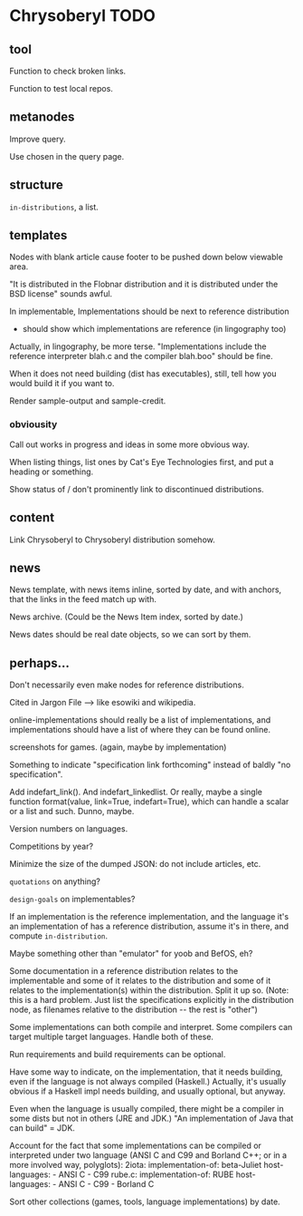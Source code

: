Chrysoberyl TODO
================

tool
----

Function to check broken links.

Function to test local repos.

metanodes
---------

Improve query.

Use chosen in the query page.

structure
---------

`in-distributions`, a list.

templates
---------

Nodes with blank article cause footer to be pushed down below viewable area.

"It is distributed in the Flobnar distribution and it is distributed
under the BSD license" sounds awful.
 
In implementable, Implementations should be next to reference distribution
+ should show which implementations are reference (in lingography too)

Actually, in lingography, be more terse.  "Implementations include
the reference interpreter blah.c and the compiler blah.boo" should be fine.

When it does not need building (dist has executables), still, tell
how you would build it if you want to.

Render sample-output and sample-credit.

### obviousity ###

Call out works in progress and ideas in some more obvious way.

When listing things, list ones by Cat's Eye Technologies first, and
put a heading or something.

Show status of / don't prominently link to discontinued distributions.

content
-------

Link Chrysoberyl to Chrysoberyl distribution somehow.

news
----

News template, with news items inline, sorted by date, and
with anchors, that the links in the feed match up with.

News archive.  (Could be the News Item index, sorted by date.)

News dates should be real date objects, so we can sort by them.


perhaps...
----------

Don't necessarily even make nodes for reference distributions.

Cited in Jargon File --> like esowiki and wikipedia.

online-implementations should really be a list of implementations,
and implementations should have a list of where they can be found
online.

screenshots for games.  (again, maybe by implementation)

Something to indicate "specification link forthcoming" instead of
baldly "no specification".

Add indefart_link().  And indefart_linkedlist.  Or really, maybe a
single function format(value, link=True, indefart=True), which
can handle a scalar or a list and such.  Dunno, maybe.

Version numbers on languages.

Competitions by year?

Minimize the size of the dumped JSON: do not include articles, etc.

`quotations` on anything?

`design-goals` on implementables?

If an implementation is the reference implementation, and the
language it's an implementation of has a reference distribution,
assume it's in there, and compute `in-distribution`.

Maybe something other than "emulator" for yoob and BefOS, eh?

Some documentation in a reference distribution relates to the implementable
and some of it relates to the distribution and some of it relates to
the implementation(s) within the distribution.  Split it up so.
(Note: this is a hard problem.  Just list the specifications explicitly in
the distribution node, as filenames relative to the distribution -- the rest
is "other")

Some implementations can both compile and interpret.  Some compilers
can target multiple target languages.  Handle both of these.

Run requirements and build requirements can be optional.

Have some way to indicate, on the implementation, that it needs
building, even if the language is not always compiled (Haskell.)
Actually, it's usually obvious if a Haskell impl needs building, and
usually optional, but anyway.

Even when the language is usually compiled, there might be
a compiler in some dists but not in others (JRE and JDK.)
"An implementation of Java that can build" = JDK.

Account for the fact that some implementations can be
compiled or interpreted under two language (ANSI C and C99
and Borland C++; or in a more involved way, polyglots):
    2iota:
      implementation-of: beta-Juliet
      host-languages:
      - ANSI C
      - C99
    rube.c:
      implementation-of: RUBE
      host-languages:
      - ANSI C
      - C99
      - Borland C

Sort other collections (games, tools, language implementations) by date.
